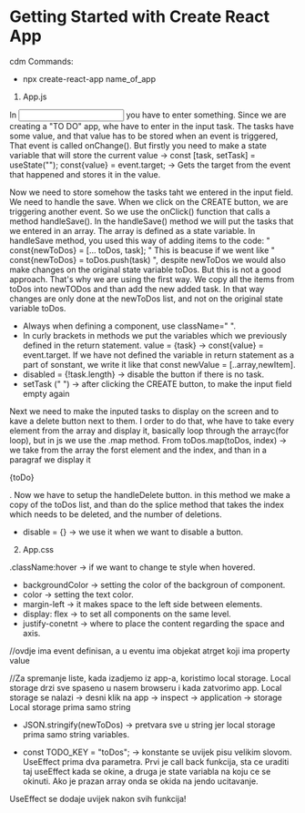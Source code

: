 # Getting Started with Create React App

cdm Commands:

- npx create-react-app name_of_app

1. App.js

In <input> you have to enter something. Since we are creating a "TO DO" app, whe have to enter in the input task. The tasks have some value, and that value has to be stored when an event is triggered, That event is called onChange(). But firstly you need to make a state variable that will store the current value -> const [task, setTask] = useState("");
const{value} = event.target; -> Gets the target from the event that happened and stores it in the value.

Now we need to store somehow the tasks taht we entered in the input field. We need to handle the save. When we click on the CREATE button, we are triggering another event. So we use the onClick() function that calls a method handleSave(). In the handleSave() method we will put the tasks that we entered in an array. The array is defined as a state variable. In handleSave method, you used this way of adding items to the code: " const{newToDos} = [... toDos, task]; " This is beacuse if we went like " const{newToDos} = toDos.push(task) ", despite newToDos we would also make changes on the original state variable toDos. But this is not a good approach. That's why we are using the first way. We copy all the items from toDos into newTODos and than add the new added task. In that way changes are only done at the newToDos list, and not on the original state variable toDos.

- Always when defining a component, use className=" ".
- In curly brackets in methods we put the variables which we previously defined in the return statement. 
  value = {task} -> const{value} = event.target. If we have not defined the variable in return statement as a part of sonstant, we write it like that const newValue = [..array,newItem].
- disabled = {!task.length} -> disable the button if there is no task.
- setTask (" ") -> after clicking the CREATE button, to make the input field empty again

Next we need to make the inputed tasks to display on the screen and to kave a delete button next to them. I order to do that, whe have to take every element from the array and display it, basically loop through the arrayc(for loop), but in js we use the .map method. From toDos.map(toDos, index) -> we take from the array the forst element and the index, and than in a paragraf we display it <p>{toDo}</p>.  Now we have to setup the handleDelete button. in this method we make a copy of the toDos list, and than do the splice method that takes the index which needs to be deleted, and the number of deletions.

- disable = {} -> we use it when we want to disable a button.

2. App.css
  
  .className:hover -> if we want to change te style when hovered.
  - backgroundColor -> setting the color of the backgroun of component.
  - color -> setting the text color.
  - margin-left -> it makes space to the left side between elements.
  - display: flex -> to set all components on the same level.
  - justify-conetnt -> where to place the content regarding the space and axis.

  //ovdje ima event definisan, a u eventu ima objekat atrget koji ima property value

  //Za spremanje liste, kada izadjemo iz app-a, koristimo local storage. Local storage drzi sve spaseno u nasem browseru i kada zatvorimo app. 
  Local storage se nalazi -> desni klik na app -> inspect ->  application -> storage
  Local storage prima samo string 
  - JSON.stringify(newToDos) -> pretvara sve u string jer local storage prima samo string variables.

  - const TODO_KEY = "toDos"; -> konstante se uvijek pisu velikim slovom.
UseEffect prima dva parametra. Prvi je call back funkcija, sta ce uraditi taj useEffect kada se okine, a druga je state variabla na koju ce se okinuti. Ako je prazan array onda se okida na jendo ucitavanje.

UseEffect se dodaje uvijek nakon svih funkcija!


